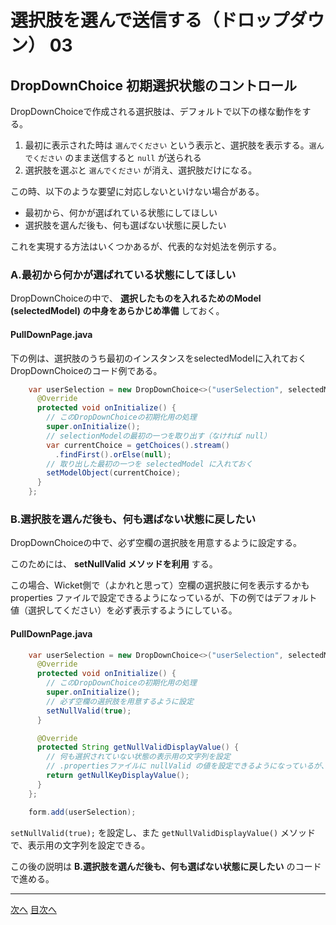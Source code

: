 # 選択肢を選んで送信する（ドロップダウン） 03

## DropDownChoice 初期選択状態のコントロール

DropDownChoiceで作成される選択肢は、デフォルトで以下の様な動作をする。

1. 最初に表示された時は `選んでください` という表示と、選択肢を表示する。`選んでください` のまま送信すると `null` が送られる
2. 選択肢を選ぶと `選んでください` が消え、選択肢だけになる。

この時、以下のような要望に対応しないといけない場合がある。

- 最初から、何かが選ばれている状態にしてほしい
- 選択肢を選んだ後も、何も選ばない状態に戻したい

これを実現する方法はいくつかあるが、代表的な対処法を例示する。

### A.最初から何かが選ばれている状態にしてほしい

DropDownChoiceの中で、 **選択したものを入れるためのModel (selectedModel) の中身をあらかじめ準備** しておく。

#### PullDownPage.java

下の例は、選択肢のうち最初のインスタンスをselectedModelに入れておくDropDownChoiceのコード例である。

```java
    var userSelection = new DropDownChoice<>("userSelection", selectedModel, selectionModel, renderer){
      @Override
      protected void onInitialize() {
        // このDropDownChoiceの初期化用の処理
        super.onInitialize();
        // selectionModelの最初の一つを取り出す（なければ null）
        var currentChoice = getChoices().stream()
          .findFirst().orElse(null);
        // 取り出した最初の一つを selectedModel に入れておく
        setModelObject(currentChoice);
      }
    };
```

### B.選択肢を選んだ後も、何も選ばない状態に戻したい

DropDownChoiceの中で、必ず空欄の選択肢を用意するように設定する。

このためには、 **setNullValid メソッドを利用** する。

この場合、Wicket側で（よかれと思って）空欄の選択肢に何を表示するかも properties ファイルで設定できるようになっているが、下の例ではデフォルト値（選択してください）を必ず表示するようにしている。

#### PullDownPage.java

```java
    var userSelection = new DropDownChoice<>("userSelection", selectedModel, selectionModel, renderer){
      @Override
      protected void onInitialize() {
        // このDropDownChoiceの初期化用の処理
        super.onInitialize();
        // 必ず空欄の選択肢を用意するように設定
        setNullValid(true);
      }

      @Override
      protected String getNullValidDisplayValue() {
        // 何も選択されていない状態の表示用の文字列を設定
        // .propertiesファイルに nullValid の値を設定できるようになっているが、面倒なのでデフォルトをとってくる
        return getNullKeyDisplayValue();
      }
    };

    form.add(userSelection);
```

`setNullValid(true);` を設定し、また `getNullValidDisplayValue()` メソッドで、表示用の文字列を設定できる。

この後の説明は **B.選択肢を選んだ後も、何も選ばない状態に戻したい** のコードで進める。

---

[次へ](03.md)
[目次へ](../../README.md)
